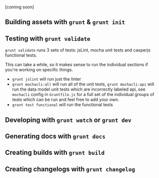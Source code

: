 [coming soon]

## Building assets with `grunt` & `grunt init`

## Testing with `grunt validate`

`grunt validate` runs 3 sets of tests: jsLint, mocha unit tests and casperjs functional tests.

This can take a while, so it makes sense to run the individual sections if you're working on specific things.

- `grunt jslint` will run just the linter
- `grunt mochacli:all` will run all of the unit tests, `grunt mochacli:api` will run the data model unit tests which are incorrectly labeled api, see `mochacli` config in `Gruntfile.js` for a full set of the individual groups of tests which can be run and feel free to add your own.
- `grunt test functional` will run the functional tests

## Developing with `grunt watch` or `grunt dev`

## Generating docs with `grunt docs`

## Creating builds with `grunt build`

## Creating changelogs with `grunt changelog`